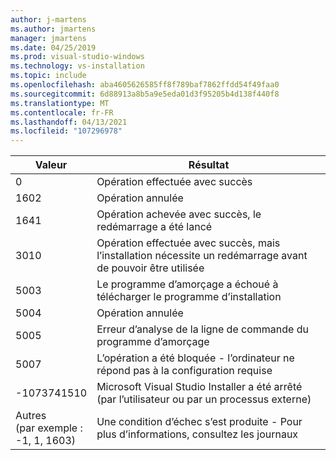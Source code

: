 ```yaml
---
author: j-martens
ms.author: jmartens
manager: jmartens
ms.date: 04/25/2019
ms.prod: visual-studio-windows
ms.technology: vs-installation
ms.topic: include
ms.openlocfilehash: aba4605626585ff8f789baf7862ffdd54f49faa0
ms.sourcegitcommit: 6d88913a8b5a9e5eda01d3f95205b4d138f440f8
ms.translationtype: MT
ms.contentlocale: fr-FR
ms.lasthandoff: 04/13/2021
ms.locfileid: "107296978"
---
```

| **Valeur** | **Résultat** |
| --------- | ---------- |
| 0 | Opération effectuée avec succès |
| 1602 | Opération annulée |
| 1641 | Opération achevée avec succès, le redémarrage a été lancé |
| 3010 | Opération effectuée avec succès, mais l’installation nécessite un redémarrage avant de pouvoir être utilisée |
| 5003 | Le programme d’amorçage a échoué à télécharger le programme d’installation |
| 5004 | Opération annulée |
| 5005 | Erreur d’analyse de la ligne de commande du programme d’amorçage |
| 5007 | L’opération a été bloquée - l’ordinateur ne répond pas à la configuration requise |
| -1073741510 | Microsoft Visual Studio Installer a été arrêté (par l’utilisateur ou par un processus externe) |
| Autres<br>(par exemple :<br>-1, 1, 1603) | Une condition d’échec s’est produite - Pour plus d’informations, consultez les journaux |
